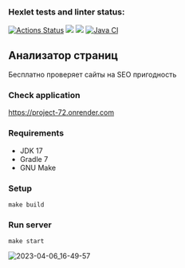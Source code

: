 ### Hexlet tests and linter status:
[![Actions Status](https://github.com/anasasiia/java-project-72/workflows/hexlet-check/badge.svg)](https://github.com/anasasiia/java-project-72/actions) <a href="https://codeclimate.com/github/anasasiia/java-project-72/maintainability"><img src="https://api.codeclimate.com/v1/badges/7943032c7ddc1755edcf/maintainability" /></a> <a href="https://codeclimate.com/github/anasasiia/java-project-72/test_coverage"><img src="https://api.codeclimate.com/v1/badges/7943032c7ddc1755edcf/test_coverage" /></a> [![Java CI](https://github.com/anasasiia/java-project-72/actions/workflows/main.yml/badge.svg)](https://github.com/anasasiia/java-project-72/actions/workflows/main.yml)

## Анализатор страниц
Бесплатно проверяет сайты на SEO пригодность

### Check application
https://project-72.onrender.com

### Requirements
- JDK 17
- Gradle 7
- GNU Make

### Setup
```
make build
```

### Run server
```
make start
```

![2023-04-06_16-49-57](https://user-images.githubusercontent.com/107137233/230391104-b5db7925-745d-4f3f-83ff-b16fff93a7c0.png)
